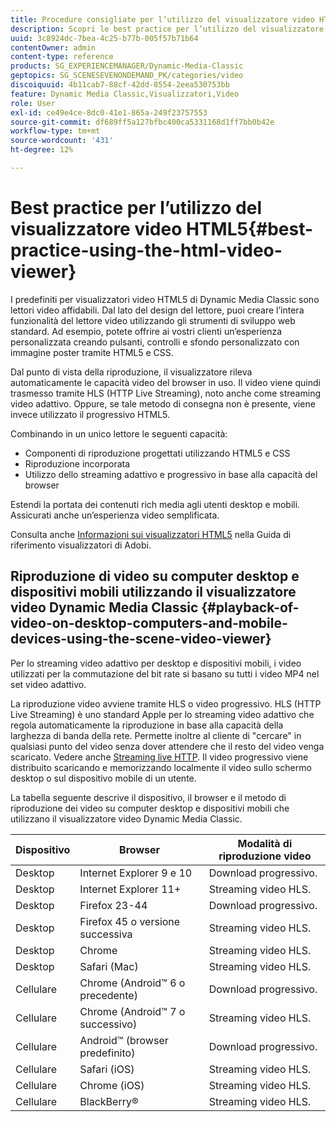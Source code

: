 ```yaml
---
title: Procedure consigliate per l’utilizzo del visualizzatore video HTML5
description: Scopri le best practice per l’utilizzo del visualizzatore video HTML5.
uuid: 3c8924dc-7bea-4c25-b77b-005f57b71b64
contentOwner: admin
content-type: reference
products: SG_EXPERIENCEMANAGER/Dynamic-Media-Classic
geptopics: SG_SCENESEVENONDEMAND_PK/categories/video
discoiquuid: 4b11cab7-88cf-42dd-8554-2eea530753bb
feature: Dynamic Media Classic,Visualizzatori,Video
role: User
exl-id: ce49e4ce-8dc0-41e1-865a-249f23757553
source-git-commit: df689ff5a127bfbc400ca5331168d1ff7bb0b42e
workflow-type: tm+mt
source-wordcount: '431'
ht-degree: 12%

---
```


# Best practice per l’utilizzo del visualizzatore video HTML5{#best-practice-using-the-html-video-viewer}

I predefiniti per visualizzatori video HTML5 di Dynamic Media Classic sono lettori video affidabili. Dal lato del design del lettore, puoi creare l’intera funzionalità del lettore video utilizzando gli strumenti di sviluppo web standard. Ad esempio, potete offrire ai vostri clienti un’esperienza personalizzata creando pulsanti, controlli e sfondo personalizzato con immagine poster tramite HTML5 e CSS.

Dal punto di vista della riproduzione, il visualizzatore rileva automaticamente le capacità video del browser in uso. Il video viene quindi trasmesso tramite HLS (HTTP Live Streaming), noto anche come streaming video adattivo. Oppure, se tale metodo di consegna non è presente, viene invece utilizzato il progressivo HTML5.

Combinando in un unico lettore le seguenti capacità:

* Componenti di riproduzione progettati utilizzando HTML5 e CSS
* Riproduzione incorporata
* Utilizzo dello streaming adattivo e progressivo in base alla capacità del browser

Estendi la portata dei contenuti rich media agli utenti desktop e mobili. Assicurati anche un’esperienza video semplificata.

Consulta anche [Informazioni sui visualizzatori HTML5](https://experienceleague.adobe.com/docs/dynamic-media-developer-resources/library/viewers-for-aem-assets-only/c-html5-aem-asset-viewers.html?lang=en#viewers-for-aem-assets-only) nella Guida di riferimento visualizzatori di Adobi.

## Riproduzione di video su computer desktop e dispositivi mobili utilizzando il visualizzatore video Dynamic Media Classic {#playback-of-video-on-desktop-computers-and-mobile-devices-using-the-scene-video-viewer}

Per lo streaming video adattivo per desktop e dispositivi mobili, i video utilizzati per la commutazione del bit rate si basano su tutti i video MP4 nel set video adattivo.

La riproduzione video avviene tramite HLS o video progressivo. HLS (HTTP Live Streaming) è uno standard Apple per lo streaming video adattivo che regola automaticamente la riproduzione in base alla capacità della larghezza di banda della rete. Permette inoltre al cliente di &quot;cercare&quot; in qualsiasi punto del video senza dover attendere che il resto del video venga scaricato. Vedere anche [Streaming live HTTP](https://developer.apple.com/streaming/). Il video progressivo viene distribuito scaricando e memorizzando localmente il video sullo schermo desktop o sul dispositivo mobile di un utente.

La tabella seguente descrive il dispositivo, il browser e il metodo di riproduzione dei video su computer desktop e dispositivi mobili che utilizzano il visualizzatore video Dynamic Media Classic.

| Dispositivo | Browser | Modalità di riproduzione video |
|--- |--- |--- |
| Desktop | Internet Explorer 9 e 10 | Download progressivo. |
| Desktop | Internet Explorer 11+ | Streaming video HLS. |
| Desktop | Firefox 23-44 | Download progressivo. |
| Desktop | Firefox 45 o versione successiva | Streaming video HLS. |
| Desktop | Chrome | Streaming video HLS. |
| Desktop | Safari (Mac) | Streaming video HLS. |
| Cellulare | Chrome (Android™ 6 o precedente) | Download progressivo. |
| Cellulare | Chrome (Android™ 7 o successivo) | Streaming video HLS. |
| Cellulare | Android™ (browser predefinito) | Download progressivo. |
| Cellulare | Safari (iOS) | Streaming video HLS. |
| Cellulare | Chrome (iOS) | Streaming video HLS. |
| Cellulare | BlackBerry® | Streaming video HLS. |
